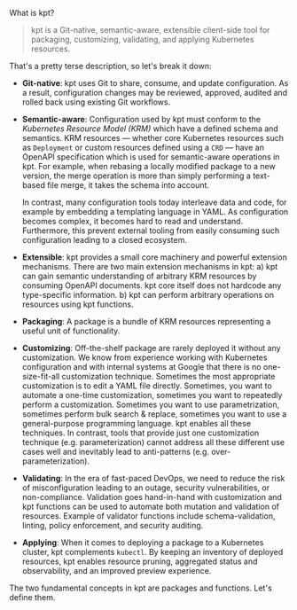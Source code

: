 What is kpt?

> kpt is a Git-native, semantic-aware, extensible client-side tool for packaging, customizing,
> validating, and applying Kubernetes resources.

That's a pretty terse description, so let's break it down:

- **Git-native**: kpt uses Git to share, consume, and update configuration. As a result,
  configuration changes may be reviewed, approved, audited and rolled back using existing Git
  workflows.

- **Semantic-aware**: Configuration used by kpt must conform to the _Kubernetes Resource Model
  (KRM)_ which have a defined schema and semantics. KRM resources — whether core Kubernetes
  resources such as `Deployment` or custom resources defined using a `CRD` — have an OpenAPI
  specification which is used for semantic-aware operations in kpt. For example, when rebasing a
  locally modified package to a new version, the merge operation is more than simply performing a
  text-based file merge, it takes the schema into account.

  In contrast, many configuration tools today interleave data and code, for example by embedding a
  templating language in YAML. As configuration becomes complex, it becomes hard to read and
  understand. Furthermore, this prevent external tooling from easily consuming such configuration
  leading to a closed ecosystem.

- **Extensible**: kpt provides a small core machinery and powerful extension mechanisms. There are
  two main extension mechanisms in kpt: a) kpt can gain semantic understanding of arbitrary KRM
  resources by consuming OpenAPI documents. kpt core itself does not hardcode any type-specific
  information. b) kpt can perform arbitrary operations on resources using kpt functions.

- **Packaging**: A package is a bundle of KRM resources representing a useful unit of functionality.

- **Customizing**: Off-the-shelf package are rarely deployed it without any customization. We know
  from experience working with Kubernetes configuration and with internal systems at Google that
  there is no one-size-fit-all customization technique. Sometimes the most appropriate customization
  is to edit a YAML file directly. Sometimes, you want to automate a one-time customization,
  sometimes you want to repeatedly perform a customization. Sometimes you want to use
  parametrization, sometimes perform bulk search & replace, sometimes you want to use a
  general-purpose programming language. kpt enables all these techniques. In contrast, tools that
  provide just one customization technique (e.g. parameterization) cannot address all these
  different use cases well and inevitably lead to anti-patterns (e.g. over-parameterization).

- **Validating**: In the era of fast-paced DevOps, we need to reduce the risk of misconfiguration
  leading to an outage, security vulnerabilities, or non-compliance. Validation goes hand-in-hand
  with customization and kpt functions can be used to automate both mutation and validation of
  resources. Example of validator functions include schema-validation, linting, policy enforcement,
  and security auditing.

- **Applying**: When it comes to deploying a package to a Kubernetes cluster, kpt complements
  `kubectl`. By keeping an inventory of deployed resources, kpt enables resource pruning, aggregated
  status and observability, and an improved preview experience.

The two fundamental concepts in kpt are packages and functions. Let's define them.
